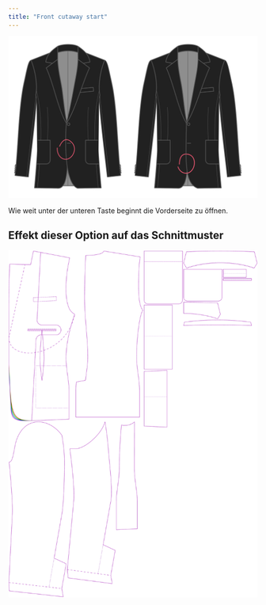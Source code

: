 ```yaml
---
title: "Front cutaway start"
---
```


![Stern vorne](frontcutawaystart.svg)

Wie weit unter der unteren Taste beginnt die Vorderseite zu öffnen.

## Effekt dieser Option auf das Schnittmuster

![Dieses Bild zeigt den Effekt dieser Option, indem es mehrere Varianten überlagert, die einen anderen Wert für diese Option haben](jaeger_frontcutawaystart_sample.svg "Effekt dieser Option auf das Schnittmuster")
